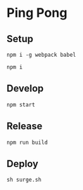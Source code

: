 # Ping Pong

## Setup
```
npm i -g webpack babel
```

```
npm i
```

## Develop

```
npm start
```

## Release
```
npm run build
```

## Deploy

```
sh surge.sh
```
